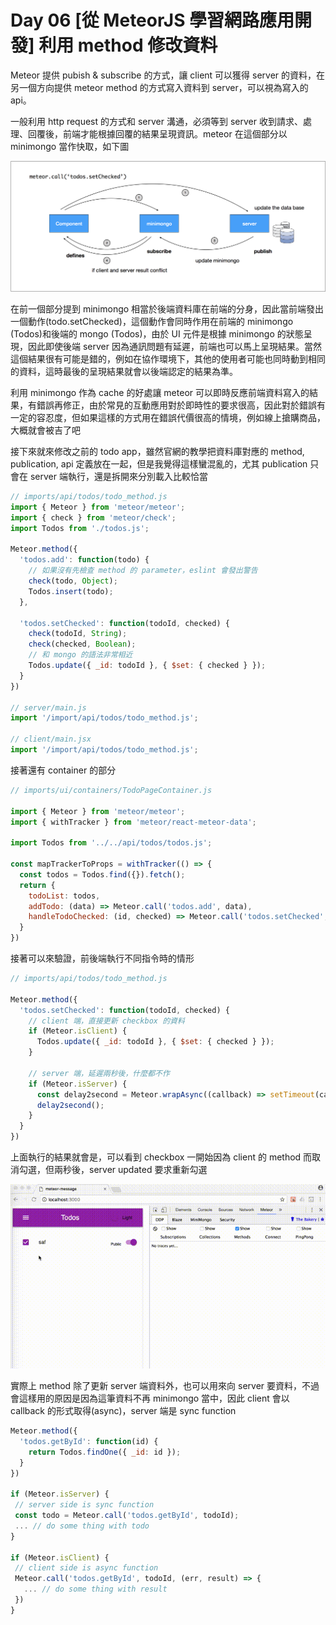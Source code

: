 # Day 06 [從 MeteorJS 學習網路應用開發] 利用 method 修改資料

Meteor 提供 pubish & subscribe 的方式，讓 client 可以獲得 server 的資料，在另一個方向提供 meteor method 的方式寫入資料到 server，可以視為寫入的 api。

一般利用 http request 的方式和 server 溝通，必須等到 server 收到請求、處理、回覆後，前端才能根據回覆的結果呈現資訊。meteor 在這個部分以 minimongo 當作快取，如下圖

![method](../images/method.png)

在前一個部分提到 minimongo 相當於後端資料庫在前端的分身，因此當前端發出一個動作(todo.setChecked)，這個動作會同時作用在前端的 minimongo (Todos)和後端的 mongo (Todos)，由於 UI 元件是根據 minimongo 的狀態呈現，因此即使後端 server 因為通訊問題有延遲，前端也可以馬上呈現結果。當然這個結果很有可能是錯的，例如在協作環境下，其他的使用者可能也同時動到相同的資料，這時最後的呈現結果就會以後端認定的結果為準。

利用 minimongo 作為 cache 的好處讓 meteor 可以即時反應前端資料寫入的結果，有錯誤再修正，由於常見的互動應用對於即時性的要求很高，因此對於錯誤有一定的容忍度，但如果這樣的方式用在錯誤代價很高的情境，例如線上搶購商品，大概就會被吉了吧

接下來就來修改之前的 todo app，雖然官網的教學把資料庫對應的 method, publication, api 定義放在一起，但是我覺得這樣蠻混亂的，尤其 publication 只會在 server 端執行，還是拆開來分別載入比較恰當
```javascript
// imports/api/todos/todo_method.js
import { Meteor } from 'meteor/meteor';
import { check } from 'meteor/check';
import Todos from './todos.js';

Meteor.method({
  'todos.add': function(todo) {
    // 如果沒有先檢查 method 的 parameter，eslint 會發出警告
    check(todo, Object);
    Todos.insert(todo);
  },
  
  'todos.setChecked': function(todoId, checked) {
    check(todoId, String);
    check(checked, Boolean);
    // 和 mongo 的語法非常相近
    Todos.update({ _id: todoId }, { $set: { checked } });
  }
})

// server/main.js
import '/import/api/todos/todo_method.js';

// client/main.jsx
import '/import/api/todos/todo_method.js';
```

接著還有 container 的部分
```javascript
// imports/ui/containers/TodoPageContainer.js

import { Meteor } from 'meteor/meteor';
import { withTracker } from 'meteor/react-meteor-data';

import Todos from '../../api/todos/todos.js';

const mapTrackerToProps = withTracker(() => {
  const todos = Todos.find({}).fetch();
  return {
    todoList: todos,
    addTodo: (data) => Meteor.call('todos.add', data),
    handleTodoChecked: (id, checked) => Meteor.call('todos.setChecked', id, checked),
  }
})
```

接著可以來驗證，前後端執行不同指令時的情形
```javascript
// imports/api/todos/todo_method.js

Meteor.method({
  'todos.setChecked': function(todoId, checked) {
    // client 端，直接更新 checkbox 的資料
    if (Meteor.isClient) {
      Todos.update({ _id: todoId }, { $set: { checked } });
    }
    
    // server 端，延遲兩秒後，什麼都不作
    if (Meteor.isServer) {
      const delay2second = Meteor.wrapAsync((callback) => setTimeout(callback, 2000));
      delay2second();
    }
  }
})
```
上面執行的結果就會是，可以看到 checkbox 一開始因為 client 的 method 而取消勾選，但兩秒後，server updated 要求重新勾選

![minimongo_update](../images/minimongo_update.gif)

實際上 method 除了更新 server 端資料外，也可以用來向 server 要資料，不過會這樣用的原因是因為這筆資料不再 minimongo 當中，因此 client 會以 callback 的形式取得(async)，server 端是 sync function
```javascript
Meteor.method({
  'todos.getById': function(id) {
    return Todos.findOne({ _id: id });
  }
})

if (Meteor.isServer) {
 // server side is sync function
 const todo = Meteor.call('todos.getById', todoId);
 ... // do some thing with todo
}

if (Meteor.isClient) {
 // client side is async function
 Meteor.call('todos.getById', todoId, (err, result) => {
   ... // do some thing with result
 })
}
```
